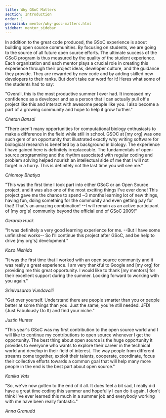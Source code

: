 ```yaml
---
title: Why GSoC Matters
section: Introduction
order: 1
permalink: mentor/why-gsoc-matters.html
sidebar: mentor_sidebar
---
```


In addition to the great code produced, the GSoC experience is about building open source communities. By focusing on students, we are going to the source of all future open source efforts. The ultimate success of the GSoC program is thus measured by the quality of the student experience. Each organization and each mentor plays a crucial role in creating this experience through their project ideas, developer culture, and the guidance they provide. They are rewarded by new code and by adding skilled new developers to their ranks. But don't take our word for it! Heres what some of the students had to say:

"Overall, this is the most productive summer I ever had. It increased my confidence as a developer and as a person that I can actually pull off a project like this and interact with awesome people like you. I also become a part of a growing community and hope to help it grow further."

*Chetan Bansal*

"There aren't many opportunities for computational biology enthusiasts to make a difference in the field while still in school. GSOC at [my org] was one such gem of an opportunity that illustrated exactly why writing software for biological research is benefited by a background in biology. The experience I have gained here is definitely irreplaceable. The fundamentals of open-source programming and the rhythm associated with regular coding and problem solving helped nourish an intellectual side of me that I will not forget in a hurry. This is definitely not the last time you will see me."

*Chinmoy Bhatiya*

"This was the first time I took part into either GSoC or an Open Source project, and it was also one of the most exciting things I've ever done! This project gave me the chance to spend ~3 months learning lot of new things, having fun, doing something for the community and even getting pay for that! That's an amazing combination! --I will remain as an active participant of [my org's] community beyond the official end of GSoC 2009!"

*Gerardo Huck*

"It was definitely a very good learning experience for me. --But I have some unfinished works-- So I'll continue this project after GSoC, and be help to drive [my org's] development."

*Kozo Nishida*

"It was the first time that I worked with an open source community and it was really a great experience. I am very thankful to Google and [my org] for providing me this great opportunity. I would like to thank [my mentors] for their excellent support during the summer. Looking forward to working with you again."

*Srinivasarao Vundavalli*

"Get over yourself. Understand there are people smarter than you or people better at some things than you. Just the same, you're still needed. JFDI (Just Fabulously Do It) and find your niche."

*Justin Hunter*

"This year's GSoC was my first contribution to the open source world and I will like to continue my contributions to open source whenever I get the opportunity. The best thing about open source is the huge opportunity it provides to everyone who wants to explore their career in the technical world and develop in their field of interest. The way people from different streams come together, exploit their talents, cooperate, coordinate, focus their collective efforts towards a common goal that will help many more people in the end is the best part about open source."

*Kanika Vats*

"So, we've now gotten to the end of it all. It does feel a bit sad, I really did have a great time coding this summer and hopefully I can do it again. I don't think I've ever learned this much in a summer job and everybody working with me have been really fantastic."

*Anna Granudd*


